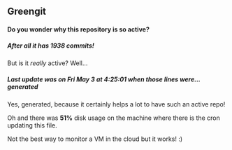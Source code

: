 ## Greengit

#### Do you wonder why this repository is so active?

##### After all it has 1938 commits!

But is it *really* active? Well...

##### Last update was on Fri May 3 at 4:25:01 when those lines were... generated

Yes, generated, because it certainly helps a lot to have such an active repo!

Oh and there was **51%** disk usage on the machine
where there is the cron updating this file.

Not the best way to monitor a VM in the cloud but it works! :)
